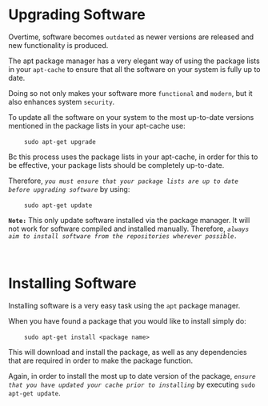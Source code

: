 # **Upgrading Software**

Overtime, software becomes `outdated` as newer versions are released and new functionality is produced.

The apt package manager has a very elegant way of using the package lists in your `apt-cache` to ensure that all the software on your system is fully up to date.

Doing so not only makes your software more `functional` and `modern`, but it also enhances system `security`.

To update all the software on your system to the most up-to-date versions mentioned in the package lists in your apt-cache use:

&nbsp; &nbsp; &nbsp; &nbsp; `sudo apt-get upgrade`

Bc this process uses the package lists in your apt-cache, in order for this to be effective, your package lists should be completely up-to-date.

Therefore, *`you must ensure that your package lists are up to date before upgrading software`* by using:

&nbsp; &nbsp; &nbsp; &nbsp; `sudo apt-get update`

**`Note:`** This only update software installed via the package manager. It will not work for software compiled and installed manually. Therefore, *`always aim to install software from the repositories wherever possible.`*

&nbsp;

# **Installing Software**
Installing software is a very easy task using the `apt` package manager.

When you have found a package that you would like to install simply do:

&nbsp; &nbsp; &nbsp; &nbsp; `sudo apt-get install <package name>`

This will download and install the package, as well as any dependencies that are required in order to make the package function.

Again, in order to install the most up to date version of the package, *`ensure that you have updated your cache prior to installing`* by executing `sudo apt-get update`.